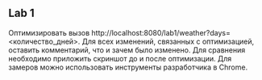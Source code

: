 ## Lab 1
Оптимизировать вызов http://localhost:8080/lab1/weather?days=<количество_дней>. Для всех изменений, связанных с оптимизацией, оставить комментарий, 
что и зачем было изменено. Для сравнения необходимо приложить скриншот до и после оптимизации. Для замеров можно использовать инструменты разработчика
в Chrome.
